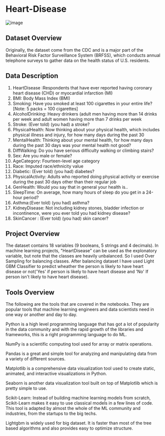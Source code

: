 # Heart-Disease
![image](https://user-images.githubusercontent.com/85442734/161431719-7c412367-c441-424e-a94b-6a15bb7b0656.png)


## Dataset Overview
Originally, the dataset come from the CDC and is a major part of the Behavioral Risk Factor 
Surveillance System (BRFSS), which conducts annual telephone surveys to gather data on the health status of U.S. residents.


## Data Description 
       
1. HeartDisease :Respondents that have ever reported having coronary heart disease (CHD) or myocardial infarction (MI) 
2. BMI: Body Mass Index (BMI)
3. Smoking: Have you smoked at least 100 cigarettes in your entire life? [Note: 5 packs = 100 cigarettes]
4. AlcoholDrinking: Heavy drinkers (adult men having more than 14 drinks per week and adult women having more than 7 drinks per week
5. Stroke: (Ever told) (you had) a stroke?
6. PhysicalHealth: Now thinking about your physical health, which includes physical illness and injury, for how many days during the past 30
7. MentalHealth: Thinking about your mental health, for how many days during the past 30 days was your mental health not good?
8. DiffWalking: Do you have serious difficulty walking or climbing stairs?
9. Sex: Are you male or female?
10. AgeCategory: Fourteen-level age category
11. Race: Imputed race/ethnicity value
12. Diabetic: (Ever told) (you had) diabetes?
13. PhysicalActivity: Adults who reported doing physical activity or exercise during the past 30 days other than their regular job
14. GenHealth: Would you say that in general your health is..
15. SleepTime: On average, how many hours of sleep do you get in a 24-hour period?
16. Asthma:(Ever told) (you had) asthma?
17. KidneyDisease: Not including kidney stones, bladder infection or incontinence, were you ever told you had kidney disease?
18. SkinCancer : (Ever told) (you had) skin cancer?


## Project Overview
The dataset contains 18 variables (9 booleans, 5 strings and 4 decimals). In machine learning projects, "HeartDisease" can be used as the explonatory variable, but note that the classes are heavily unbalanced. So I used Over Sampling for balancing classes. After balancing dataset I have used Light GBM Classifier to predict wheather the person is likely to have heart disease or not('Yes' if person is likely to have heart disease and 'No' If person isn't likely to have heart disease).


## Tools Overview 
The following are the tools that are covered in the notebooks. They are popular tools that machine learning engineers and data scientists need in one way or another and day to day.

Python is a high level programming language that has got a lot of popularity in the data community and with the rapid growth of the libraries and frameworks, this is a right programming language to do ML.

NumPy is a scientific computing tool used for array or matrix operations.

Pandas is a great and simple tool for analyzing and manipulating data from a variety of different sources.

Matplotlib is a comprehensive data visualization tool used to create static, animated, and interactive visualizations in Python.

Seaborn is another data visualization tool built on top of Matplotlib which is pretty simple to use.

Scikit-Learn: Instead of building machine learning models from scratch, Scikit-Learn makes it easy to use classical models in a few lines of code. This tool is adapted by almost the whole of the ML community and industries, from the startups to the big techs.

Lightgbm is widely used for big dataset. It is faster than most of the tree based algorithms and also provides easy to optimize structure. 
